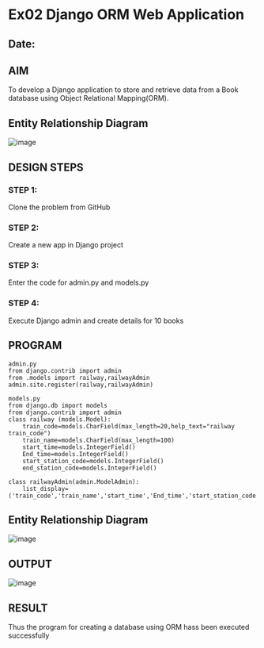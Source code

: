 # Ex02 Django ORM Web Application
## Date: 

## AIM
To develop a Django application to store and retrieve data from a Book database using Object Relational Mapping(ORM).

## Entity Relationship Diagram

![image](https://github.com/inesh-2384/ORM/assets/146412203/27e00adc-4967-455c-ab18-438997a064d4)


## DESIGN STEPS

### STEP 1:
Clone the problem from GitHub

### STEP 2:
Create a new app in Django project

### STEP 3:
Enter the code for admin.py and models.py

### STEP 4:
Execute Django admin and create details for 10 books

## PROGRAM
```
admin.py
from django.contrib import admin
from .models import railway,railwayAdmin
admin.site.register(railway,railwayAdmin)

models.py
from django.db import models
from django.contrib import admin
class railway (models.Model):
    train_code=models.CharField(max_length=20,help_text="railway train_code")
    train_name=models.CharField(max_length=100)
    start_time=models.IntegerField()
    End_time=models.IntegerField()
    start_station_code=models.IntegerField()
    end_station_code=models.IntegerField()
     
class railwayAdmin(admin.ModelAdmin):
    list_display=('train_code','train_name','start_time','End_time','start_station_code','end_station_code',)
```
## Entity Relationship Diagram
![image](https://github.com/inesh-2384/ORM/assets/146412203/7287d4c5-dd62-4b63-a724-044342a6c926)

## OUTPUT
![image](https://github.com/inesh-2384/ORM/assets/146412203/546f5d02-721a-4184-8e65-56f0fe33bd94)




## RESULT
Thus the program for creating a database using ORM hass been executed successfully
